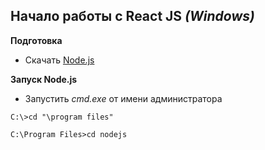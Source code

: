 ## Начало работы с React JS *(Windows)*
**Подготовка**
* Скачать [Node.js](https://nodejs.org/en/) 

**Запуск Node.js**
* Запустить *cmd.exe* от имени администратора 
 
`C:\>cd "\program files"`

`C:\Program Files>cd nodejs`
